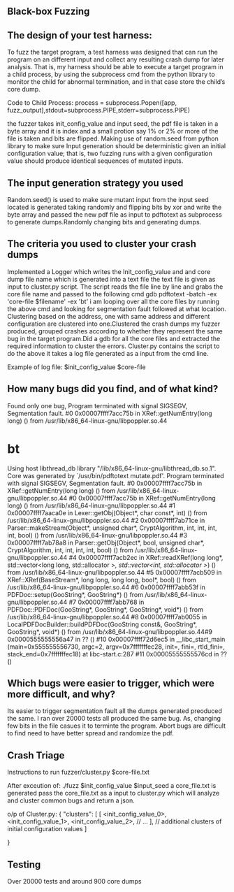 ## Black-box Fuzzing

## The design of your test harness:

To fuzz the target program, a test harness was designed that can run the program on an different input and collect any resulting crash dump for later analysis. That is, my harness should be able to execute a target program in a child process, by using the subprocess cmd from the python library to monitor the child for abnormal termination, and in that case store the child’s core dump.

Code to Child Process:
process = subprocess.Popen([app, fuzz_output],stdout=subprocess.PIPE,stderr=subprocess.PIPE)

the fuzzer takes init_config_value and input seed, the pdf file is taken in a byte array and it is index and a small protion say 1% or 2% or more of the file is taken and bits are flipped. Making use of random.seed from python library to make sure Input generation should be deterministic given an initial configuration value; that is, two fuzzing runs with a given configuration value should produce identical sequences of mutated inputs.   

## The input generation strategy you used

Random.seed() is used to make sure mutant input from the input seed located is generated taking randomly and flipping bits by xor and write the byte array and passed the new pdf file as input to pdftotext as subprocess to generate dumps.Randomly changing bits and generating dumps.

## The criteria you used to cluster your crash dumps

Implemented a Logger which writes the Init_config_value and and core dump file name which is generated into a text file the text file is given as input to cluster.py script. The script reads the file line by line and grabs the core file name and passed to the following cmd 
gdb pdftotext -batch -ex 'core-file $filename' -ex 'bt' i am looping over all the core files by running the above cmd and looking for segmentation fault followed at what location. Clustering based on the address, one with same address and different configuration are clustered into one.Clustered the crash dumps my fuzzer produced, grouped crashes according to whether they represent the same bug in the target program.Did a gdb for all the core files and extracted the required information to cluster the errors. Cluster.py contains the script to do the above it takes a log file generated as a input from the cmd line.

Example of log file:
$init_config_value $core-file

## How many bugs did you find, and of what kind?
Found only one bug,
Program terminated with signal SIGSEGV, Segmentation fault.
#0  0x00007ffff7acc75b in XRef::getNumEntry(long long) () from /usr/lib/x86_64-linux-gnu/libpoppler.so.44

# bt
Using host libthread_db library "/lib/x86_64-linux-gnu/libthread_db.so.1".
Core was generated by `/usr/bin/pdftotext mutate.pdf'.
Program terminated with signal SIGSEGV, Segmentation fault.
#0  0x00007ffff7acc75b in XRef::getNumEntry(long long) () from /usr/lib/x86_64-linux-gnu/libpoppler.so.44
#0  0x00007ffff7acc75b in XRef::getNumEntry(long long) () from /usr/lib/x86_64-linux-gnu/libpoppler.so.44
#1  0x00007ffff7aaca0e in Lexer::getObj(Object*, char const*, int) () from /usr/lib/x86_64-linux-gnu/libpoppler.so.44
#2  0x00007ffff7ab71ce in Parser::makeStream(Object*, unsigned char*, CryptAlgorithm, int, int, int, int, bool) () from /usr/lib/x86_64-linux-gnu/libpoppler.so.44
#3  0x00007ffff7ab78a8 in Parser::getObj(Object*, bool, unsigned char*, CryptAlgorithm, int, int, int, int, bool) () from /usr/lib/x86_64-linux-gnu/libpoppler.so.44
#4  0x00007ffff7acb2ec in XRef::readXRef(long long*, std::vector<long long, std::allocator<long long> >*, std::vector<int, std::allocator<int> >*) () from /usr/lib/x86_64-linux-gnu/libpoppler.so.44
#5  0x00007ffff7acb509 in XRef::XRef(BaseStream*, long long, long long, bool*, bool) () from /usr/lib/x86_64-linux-gnu/libpoppler.so.44
#6  0x00007ffff7abb53f in PDFDoc::setup(GooString*, GooString*) () from /usr/lib/x86_64-linux-gnu/libpoppler.so.44
#7  0x00007ffff7abb768 in PDFDoc::PDFDoc(GooString*, GooString*, GooString*, void*) () from /usr/lib/x86_64-linux-gnu/libpoppler.so.44
#8  0x00007ffff7ab0055 in LocalPDFDocBuilder::buildPDFDoc(GooString const&, GooString*, GooString*, void*) () from /usr/lib/x86_64-linux-gnu/libpoppler.so.44#9  0x0000555555556a47 in ?? ()
#10 0x00007ffff72d6ec5 in __libc_start_main (main=0x555555556730, argc=2, argv=0x7fffffffec28, init=<optimized out>, fini=<optimized out>, rtld_fini=<optimized out>, stack_end=0x7fffffffec18) at libc-start.c:287
#11 0x00005555555576cd in ?? ()

## Which bugs were easier to trigger, which were more difficult, and why?

Its easier to trigger segmentation fault all the dumps generated preoduced the same. I ran over 20000 tests all produced the same bug. As, changing few bits in the file casues it to terminte the program. Abort bugs are difficult to find need to have better spread and randomize the pdf.




## Crash Triage
Instructions to run fuzzer/cluster.py $core-file.txt

After exceution of:
./fuzz $init_config_value $input_seed 
a core_file.txt is generated pass the core_file.txt as a input to cluster.py which will analyze and cluster common bugs and return a json. 

o/p of Cluster.py:
{
    "clusters": [
        [
            <init_config_value_0>,
            <init_config_value_1>,
            <init_config_value_2>,
            // ...
        ],
        // additional clusters of initial configuration values
    ]

}
## Testing
Over 20000 tests and around 900 core dumps 
